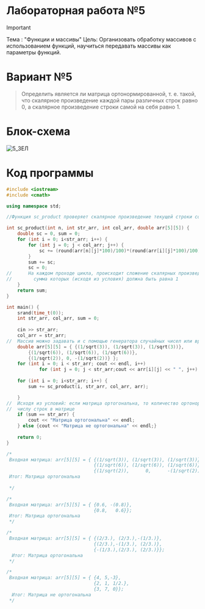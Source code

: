 # Лабораторная работа №5
>[!IMPORTANT]
>Тема : "Функции и массивы"
>Цель: Организовать обработку массивов с использованием функций, научиться передавать массивы как параметры функций.

# Вариант №5

>Определить является ли матрица ортонормированной, т. е. такой, что скалярное произведение каждой пары различных строк равно 0, а скалярное произведение строки самой на себя равно 1.

# Блок-схема
![5_ЗЕЛ](https://github.com/MouseViolin/Labs_PSTU_2023/assets/129219043/63eb5e14-4b0b-4f1d-90a1-86b5d3375cb8)


# Код программы

```cpp
#include <iostream>
#include <cmath>

using namespace std;

//Функция sc_product проверяет скалярное произведение текущей строки со всеми в матрице(в том числе и с самой с собой)

int sc_product(int n, int str_arr, int col_arr, double arr[5][5]) {
    double sc = 0, sum = 0;
    for (int i = 0; i<str_arr; i++) {
        for (int j = 0; j < col_arr; j++) {
            sc += (round(arr[n][j]*100)/100)*(round(arr[i][j]*100)/100);
        }
        sum += sc;
        sc = 0;
//      На каждом проходе цикла, происходит сложение скалярных произведений с текущей строкой,
//        сумма которых (исходя из условия) должна быть равна 1
    }
    return sum;
}

int main() {
    srand(time_t(0));
    int str_arr, col_arr, sum = 0;
    
    cin >> str_arr;
    col_arr = str_arr;
//  Массив можно задавать и с помощью генератора случайных чисел или вручную
    double arr[5][5] = { {(1/sqrt(3)), (1/sqrt(3)), (1/sqrt(3))},
        {(1/sqrt(6)), (1/sqrt(6)), (1/sqrt(6))},
        {(1/sqrt(2)), 0, -(1/sqrt(2))} };
    for (int i = 0; i < str_arr; cout << endl, i++)
            for (int j = 0; j < str_arr;cout << arr[i][j] << " ", j++);
        
    for (int i = 0; i<str_arr; i++) {
        sum += sc_product(i, str_arr, col_arr, arr);

    }
//  Исходя из условий: если матрица ортогональна, то количество ортонормированных строк должно быть равно
//  числу строк в матрице
    if (sum == str_arr) {
        cout << "Матрица ортогональна" << endl;
    } else {cout << "Матрица не ортогональна" << endl;}
    
    return 0;
}

/*
 Входная матрица: arr[5][5] = { {(1/sqrt(3)), (1/sqrt(3)), (1/sqrt(3))},
                                {(1/sqrt(6)), (1/sqrt(6)), (1/sqrt(6))},
                                {(1/sqrt(2)),      0,      -(1/sqrt(2))} };
 Итог: Матрица ортогональна
 
 */

/*
 Входная матрица: arr[5][5] = { {0.6, -(0.8)},
                                {0.8,   0.6}};
 Итог: Матрица ортогональна
 */

/*
 Входная матрица: arr[5][5] = { {(2/3.), (2/3.),-(1/3.)},
                                {(2/3.),-(1/3.), (2/3.)},
                                {-(1/3.),(2/3.), (2/3.)}};
  Итог: Матрица ортогональна
 */

/*
 Входная матрица: arr[5][5] = { {4, 5,-3},
                                {2, 1, 1/2.},
                                {3, 7, 0}};
  Итог: Матрица не ортогональна
 */

```
